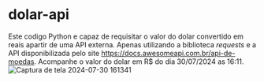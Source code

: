# dolar-api
Este codigo Python e capaz de requisitar o valor do dolar convertido em reais apartir de uma API externa.
Apenas utilizando a biblioteca *requests* e a API disponibilizada pelo site https://docs.awesomeapi.com.br/api-de-moedas.
Acompanhe o valor do dolar em R$ do dia 30/07/2024 as 16:11.
![Captura de tela 2024-07-30 161341](https://github.com/user-attachments/assets/493c5be3-c9bd-456f-80a5-43fb88b811b6)
